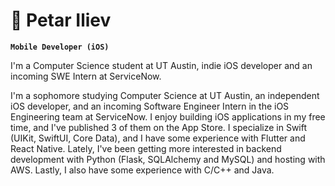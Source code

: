 # 📱 Petar Iliev

**`Mobile Developer (iOS)`**

I'm a Computer Science student at UT Austin, indie iOS developer and an incoming SWE Intern at ServiceNow. 

I'm a sophomore studying Computer Science at UT Austin, an independent iOS developer, and an incoming Software Engineer Intern in the iOS Engineering team at ServiceNow. I enjoy building iOS applications in my free time, and I've published 3 of them on the App Store. I specialize in Swift (UIKit, SwiftUI, Core Data), and I have some experience with Flutter and React Native. Lately, I've been getting more interested in backend development with Python (Flask, SQLAlchemy and MySQL) and hosting with AWS. Lastly, I also have some experience with C/C++ and Java.
